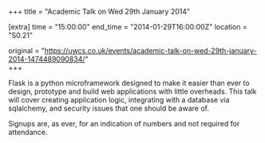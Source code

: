 +++
title = "Academic Talk on Wed 29th January 2014"

[extra]
time = "15:00:00"
end_time = "2014-01-29T16:00:00Z"
location = "S0.21"

original = "https://uwcs.co.uk/events/academic-talk-on-wed-29th-january-2014-1474489090834/"    
+++

Flask is a python microframework designed to make it easier than ever to design, prototype and build web applications with little overheads. This talk will cover creating application logic, integrating with a database via sqlalchemy, and security issues that one should be aware of.

Signups are, as ever, for an indication of numbers and not required for attendance.

